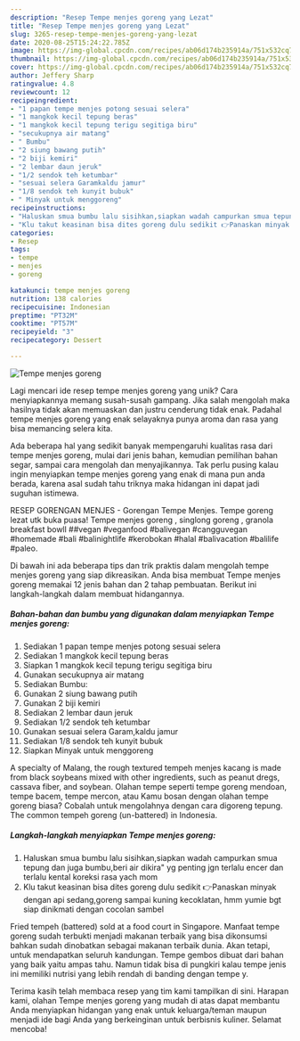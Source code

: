 ```yaml
---
description: "Resep Tempe menjes goreng yang Lezat"
title: "Resep Tempe menjes goreng yang Lezat"
slug: 3265-resep-tempe-menjes-goreng-yang-lezat
date: 2020-08-25T15:24:22.785Z
image: https://img-global.cpcdn.com/recipes/ab06d174b235914a/751x532cq70/tempe-menjes-goreng-foto-resep-utama.jpg
thumbnail: https://img-global.cpcdn.com/recipes/ab06d174b235914a/751x532cq70/tempe-menjes-goreng-foto-resep-utama.jpg
cover: https://img-global.cpcdn.com/recipes/ab06d174b235914a/751x532cq70/tempe-menjes-goreng-foto-resep-utama.jpg
author: Jeffery Sharp
ratingvalue: 4.8
reviewcount: 12
recipeingredient:
- "1 papan tempe menjes potong sesuai selera"
- "1 mangkok kecil tepung beras"
- "1 mangkok kecil tepung terigu segitiga biru"
- "secukupnya air matang"
- " Bumbu"
- "2 siung bawang putih"
- "2 biji kemiri"
- "2 lembar daun jeruk"
- "1/2 sendok teh ketumbar"
- "sesuai selera Garamkaldu jamur"
- "1/8 sendok teh kunyit bubuk"
- " Minyak untuk menggoreng"
recipeinstructions:
- "Haluskan smua bumbu lalu sisihkan,siapkan wadah campurkan smua tepung dan juga bumbu,beri air dikira&#34; yg penting jgn terlalu encer dan terlalu kental koreksi rasa yach mom"
- "Klu takut keasinan bisa dites goreng dulu sedikit 👉Panaskan minyak dengan api sedang,goreng sampai kuning kecoklatan, hmm yumie bgt siap dinikmati dengan cocolan sambel"
categories:
- Resep
tags:
- tempe
- menjes
- goreng

katakunci: tempe menjes goreng 
nutrition: 138 calories
recipecuisine: Indonesian
preptime: "PT32M"
cooktime: "PT57M"
recipeyield: "3"
recipecategory: Dessert

---
```



![Tempe menjes goreng](https://img-global.cpcdn.com/recipes/ab06d174b235914a/751x532cq70/tempe-menjes-goreng-foto-resep-utama.jpg)

Lagi mencari ide resep tempe menjes goreng yang unik? Cara menyiapkannya memang susah-susah gampang. Jika salah mengolah maka hasilnya tidak akan memuaskan dan justru cenderung tidak enak. Padahal tempe menjes goreng yang enak selayaknya punya aroma dan rasa yang bisa memancing selera kita.

Ada beberapa hal yang sedikit banyak mempengaruhi kualitas rasa dari tempe menjes goreng, mulai dari jenis bahan, kemudian pemilihan bahan segar, sampai cara mengolah dan menyajikannya. Tak perlu pusing kalau ingin menyiapkan tempe menjes goreng yang enak di mana pun anda berada, karena asal sudah tahu triknya maka hidangan ini dapat jadi suguhan istimewa.

RESEP GORENGAN MENJES - Gorengan Tempe Menjes. Tempe goreng lezat utk buka puasa! Tempe menjes goreng , singlong goreng , granola breakfast bowll ##vegan #veganfood #balivegan #cangguvegan #homemade #bali #balinightlife #kerobokan #halal #balivacation #balilife #paleo.


Di bawah ini ada beberapa tips dan trik praktis dalam mengolah tempe menjes goreng yang siap dikreasikan. Anda bisa membuat Tempe menjes goreng memakai 12 jenis bahan dan 2 tahap pembuatan. Berikut ini langkah-langkah dalam membuat hidangannya.

<!--inarticleads1-->

##### Bahan-bahan dan bumbu yang digunakan dalam menyiapkan Tempe menjes goreng:

1. Sediakan 1 papan tempe menjes potong sesuai selera
1. Sediakan 1 mangkok kecil tepung beras
1. Siapkan 1 mangkok kecil tepung terigu segitiga biru
1. Gunakan secukupnya air matang
1. Sediakan  Bumbu:
1. Gunakan 2 siung bawang putih
1. Gunakan 2 biji kemiri
1. Sediakan 2 lembar daun jeruk
1. Sediakan 1/2 sendok teh ketumbar
1. Gunakan sesuai selera Garam,kaldu jamur
1. Sediakan 1/8 sendok teh kunyit bubuk
1. Siapkan  Minyak untuk menggoreng


A specialty of Malang, the rough textured tempeh menjes kacang is made from black soybeans mixed with other ingredients, such as peanut dregs, cassava fiber, and soybean. Olahan tempe seperti tempe goreng mendoan, tempe bacem, tempe mercon, atau Kamu bosan dengan olahan tempe goreng biasa? Cobalah untuk mengolahnya dengan cara digoreng tepung. The common tempeh goreng (un-battered) in Indonesia. 

<!--inarticleads2-->

##### Langkah-langkah menyiapkan Tempe menjes goreng:

1. Haluskan smua bumbu lalu sisihkan,siapkan wadah campurkan smua tepung dan juga bumbu,beri air dikira&#34; yg penting jgn terlalu encer dan terlalu kental koreksi rasa yach mom
1. Klu takut keasinan bisa dites goreng dulu sedikit 👉Panaskan minyak dengan api sedang,goreng sampai kuning kecoklatan, hmm yumie bgt siap dinikmati dengan cocolan sambel


Fried tempeh (battered) sold at a food court in Singapore. Manfaat tempe goreng sudah terbukti menjadi makanan terbaik yang bisa dikonsumsi bahkan sudah dinobatkan sebagai makanan terbaik dunia. Akan tetapi, untuk mendapatkan seluruh kandungan. Tempe gembos dibuat dari bahan yang baik yaitu ampas tahu. Namun tidak bisa di pungkiri kalau tempe jenis ini memiliki nutrisi yang lebih rendah di banding dengan tempe y. 

Terima kasih telah membaca resep yang tim kami tampilkan di sini. Harapan kami, olahan Tempe menjes goreng yang mudah di atas dapat membantu Anda menyiapkan hidangan yang enak untuk keluarga/teman maupun menjadi ide bagi Anda yang berkeinginan untuk berbisnis kuliner. Selamat mencoba!
